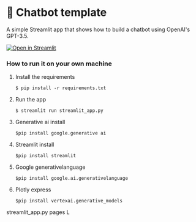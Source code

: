 # 💬 Chatbot template

A simple Streamlit app that shows how to build a chatbot using OpenAI's GPT-3.5.

[![Open in Streamlit](https://static.streamlit.io/badges/streamlit_badge_black_white.svg)](https://chatbot-template.streamlit.app/)

### How to run it on your own machine

1. Install the requirements

   ```
   $ pip install -r requirements.txt
   ```

2. Run the app

   ```
   $ streamlit run streamlit_app.py
   ```

3. Generative ai install
   
   ```
   $pip install google.generative ai
   ```

4. Streamlit install
   
   ```
   $pip install streamlit
   ```
5. Google generativelanguage

   ```
   $pip install google.ai.generativelanguage
   ```

6. Plotly express

    ```
    $pip install vertexai.generative_models
    ```

streamlit_app.py
pages
L
